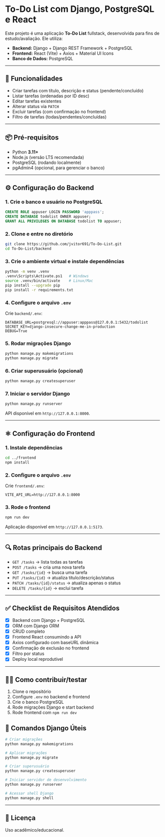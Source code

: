 # To-Do List com Django, PostgreSQL e React

Este projeto é uma aplicação **To-Do List** fullstack, desenvolvida para fins de estudo/avaliação. Ele utiliza:

* **Backend:** Django + Django REST Framework + PostgreSQL
* **Frontend:** React (Vite) + Axios + Material UI Icons
* **Banco de Dados:** PostgreSQL

---

## 🚀 Funcionalidades

* Criar tarefas com título, descrição e status (pendente/concluído)
* Listar tarefas (ordenadas por ID desc)
* Editar tarefas existentes
* Alterar status via `PATCH`
* Excluir tarefas (com confirmação no frontend)
* Filtro de tarefas (todas/pendentes/concluídas)

---

## 📦 Pré-requisitos

* Python **3.11+**
* Node.js (versão LTS recomendada)
* PostgreSQL (rodando localmente)
* pgAdmin4 (opcional, para gerenciar o banco)

---

## ⚙️ Configuração do Backend

### 1. Crie o banco e usuário no PostgreSQL

```sql
CREATE ROLE appuser LOGIN PASSWORD 'apppass';
CREATE DATABASE todolist OWNER appuser;
GRANT ALL PRIVILEGES ON DATABASE todolist TO appuser;
```

### 2. Clone e entre no diretório

```bash
git clone https://github.com/jvitor691/To-Do-List.git
cd To-Do-List/backend
```

### 3. Crie o ambiente virtual e instale dependências

```bash
python -m venv .venv
.venv\Scripts\Activate.ps1   # Windows
source .venv/bin/activate    # Linux/Mac
pip install --upgrade pip
pip install -r requirements.txt
```

### 4. Configure o arquivo `.env`

Crie `backend/.env`:

```
DATABASE_URL=postgresql://appuser:apppass@127.0.0.1:5432/todolist
SECRET_KEY=django-insecure-change-me-in-production
DEBUG=True
```

### 5. Rodar migrações Django

```bash
python manage.py makemigrations
python manage.py migrate
```

### 6. Criar superusuário (opcional)

```bash
python manage.py createsuperuser
```

### 7. Iniciar o servidor Django

```bash
python manage.py runserver
```

API disponível em `http://127.0.0.1:8000`.

---

## ⚛️ Configuração do Frontend

### 1. Instale dependências

```bash
cd ../frontend
npm install
```

### 2. Configure o arquivo `.env`

Crie `frontend/.env`:

```
VITE_API_URL=http://127.0.0.1:8000
```

### 3. Rode o frontend

```bash
npm run dev
```

Aplicação disponível em `http://127.0.0.1:5173`.

---

## 🔍 Rotas principais do Backend

* `GET /tasks` → lista todas as tarefas
* `POST /tasks` → cria uma nova tarefa
* `GET /tasks/{id}` → busca uma tarefa
* `PUT /tasks/{id}` → atualiza título/descrição/status
* `PATCH /tasks/{id}/status` → atualiza apenas o status
* `DELETE /tasks/{id}` → exclui tarefa

---

## ✅ Checklist de Requisitos Atendidos

* [x] Backend com Django + PostgreSQL
* [x] ORM com Django ORM
* [x] CRUD completo
* [x] Frontend React consumindo a API
* [x] Axios configurado com baseURL dinâmica
* [x] Confirmação de exclusão no frontend
* [x] Filtro por status
* [x] Deploy local reprodutível

---

## 👩‍💻 Como contribuir/testar

1. Clone o repositório
2. Configure `.env` no backend e frontend
3. Crie o banco PostgreSQL
4. Rode migrações Django e start backend
5. Rode frontend com `npm run dev`

## 🔧 Comandos Django Úteis

```bash
# Criar migrações
python manage.py makemigrations

# Aplicar migrações
python manage.py migrate

# Criar superusuário
python manage.py createsuperuser

# Iniciar servidor de desenvolvimento
python manage.py runserver

# Acessar shell Django
python manage.py shell
```

---

## 📜 Licença

Uso acadêmico/educacional.
